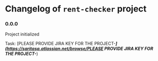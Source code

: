 # Changelog of `rent-checker` project

### 0.0.0

Project initialized

Task: [PLEASE PROVIDE JIRA KEY FOR THE PROJECT-***](https://saritasa.atlassian.net/browse/PLEASE PROVIDE JIRA KEY FOR THE PROJECT-***)
